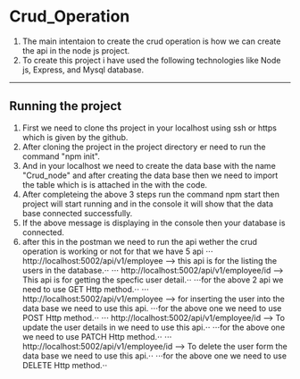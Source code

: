 # Crud_Operation
1) The main intentaion to create the crud operation is how we can create the api in the node js project.
2) To create this project i have used the following technologies like Node js, Express, and Mysql database.

---
## Running the project ##
1) First we need to clone ths project in your localhost using ssh or https which is given by the github.
2) After cloning the project in the project directory er need to run the command "npm init".
3) And in your localhost we need to create the data base with the name "Crud_node" and after creating the data base then we need to import the table which is is attached in the with the code.
4) After completeing the above 3 steps run the command npm start then project will start running and in the console it will show that the data base connected successfully.
5) If the above message is displaying in the console then your database is connected.
6) after this in the postman we need to run the api wether the crud operation is working or not for that we have 5 api 
       ⋅⋅⋅ http://localhost:5002/api/v1/employee --> this api is for the listing the users in the database.⋅⋅
       ⋅⋅⋅ http://localhost:5002/api/v1/employee/id --> This api is for  getting the specfic user detail.⋅⋅
           ⋅⋅⋅for the above 2 api we need to use GET Http method.⋅⋅
       ⋅⋅⋅ http://localhost:5002/api/v1/employee --> for inserting the user into the data base we need to use this api.
           ⋅⋅⋅for the above one we need to use POST Http method.⋅⋅
       ⋅⋅⋅ http://localhost:5002/api/v1/employee/id --> To update the user details in we need to use this api.⋅⋅
            ⋅⋅⋅for the above one we need to use PATCH Http method.⋅⋅
       ⋅⋅⋅ http://localhost:5002/api/v1/employee/id  --> To delete the user form the data base we need to use this api.⋅⋅
           ⋅⋅⋅for the above one we need to use DELETE Http method.⋅⋅
